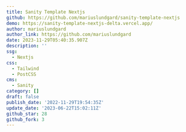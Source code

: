 ```yaml
---
title: Sanity Template Nextjs
github: https://github.com/mariuslundgard/sanity-template-nextjs
demo: https://sanity-template-nextjs-delta.vercel.app/
author: mariuslundgard
author_link: https://github.com/mariuslundgard
date: 2023-11-29T05:40:35.907Z
description: ''
ssg:
  - Nextjs
css:
  - Tailwind
  - PostCSS
cms:
  - Sanity
category: []
draft: false
publish_date: '2022-11-29T19:54:35Z'
update_date: '2023-06-22T15:02:11Z'
github_star: 28
github_fork: 3
---
```

